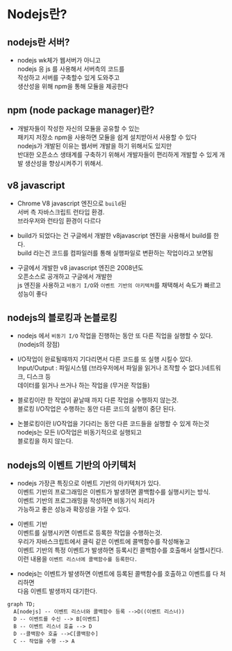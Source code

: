 # Nodejs란?

## nodejs란 서버?
- nodejs wk체가 웹서버가 아니고 <br> 
nodejs 응 js 를 사용해서 서버측의 코드를<br> 
 작성하고 서버를 구축할수 있게 도와주고 <br> 
 생산성을 위해 npm을 통해 모듈을 제공한다 

## npm (node package manager)란?
- 개발자들이 작성한 자신의 모듈을 공유할 수 있는 <br> 
패키지 저장소 npm을 사용하면 모듈을 쉽게 설치받아서 사용할 수 있다 <br> 
nodejs가 개발된 이유는 웹서버 개발을 하기 위해서도 있지만<br> 
반대한 오픈소스 생태계를 구축하기 위해서 개발자들이 편리하게
개발할 수 있게 개발 생산성을 향상시켜주기 위해서.

## v8 javascript
- Chrome V8 javascript 엔진으로 `build`된
<br> 서버 측 자바스크립트 런타입 환경.<br> 
브라우저와 런타임 환경이 다르다

- build가 되었다는 건 구글에서 개발한 v8javascript 엔진을 사용해서 build를 한다.<br> 
build 라는건 코드를 컴파일러를 통해 실행파일로 변환하는 작업이라고 보면됨

- 구글에서 개발한 v8 javascript 엔진은 2008년도 <br> 
오픈소스로 공개하고 구글에서 개발한 <br> 
js 엔진을 사용하고 `비동기 I/O`와 `이벤트 기반의 아키텍처`를 채택해서 속도가 빠르고 성능이 좋다

## nodejs의 블로킹과 논블로킹
- nodejs 에서 `비동기 I/O` 작업을 진행하는 동안 또 다른 직업을 실행할 수 있다.(nodejs의 장점)
- I/O작업이 완료될때까지 기다리면서 다른 코드를 또 실행 시킬수 있다.<br>
Input/Output : 파일시스템 (브라우저에서 파일을 읽거나 조작할 수 없다.)네트워크, 디스크 등 <br>
데이터를 읽거나 쓰거나 하는 작업을 (무거운 작업들)

- 블로킹이란 한 작업이 끝날때 까지 다른 작업을 수행하지 않는것.<br>
블로킹 I/O작업은  수행하는 동안 다른 코드의 실행이 중단 된다.
- 논블로킹이란 I/O작업을 기다리는 동안 다른 코드들을 실행할 수 있게 하는것 <br>
nodejs는 모든 I/O작업은 비동기적으로 실행되고 <br>
블로킹을 하지 않는다.

## nodejs의 이벤트 기반의 아키텍처
- nodejs 가장큰 특징으로 이벤트 기반의 아키텍처가 있다.<br>
이벤트 기반의 프로그래밍은 이벤트가 발생하면 콜백함수를 실행시키는 방식.<br>
이벤트 기반의 프로그래밍을 작성하면 비동기식 처리가 <br>
가능하고 좋은 성능과 확장성을 가질 수 있다.

- 이벤트 기반
<br>이벤트를 실행시키면 이벤트로 등록한 작업을 수행하는것.
<br>우리가 자바스크립트에서 클릭 같은 이벤트에 콜백함수를 작성해놓고
<br>이벤트 기반의 특정 이벤트가 발생하면 등록시킨 콜백함수를 호출해서 실핼시킨다.
<br>이런 내용을 `이벤트 리스너에 콜백함수를 등록한다.`

- nodejs는 이벤트가 발생하면 이벤트에 등록된 콜백함수를 호출하고 이벤트를 다 처리하면<br>
다음 이벤트 발생까지 대기한다.

```mermaid
graph TD;
  A[nodejs] -- 이벤트 리스너와 콜백함수 등록 -->D((이벤트 리스너))
  D -- 이벤트를 수신 --> B[이벤트]
  B -- 이벤트 리스너 호출 --> D
  D --콜백함수 호출 -->C[콜백함수]
  C -- 작업을 수행 --> A
```

